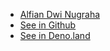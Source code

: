 <!-- _navbar.md -->

* [Alfian Dwi Nugraha](https://fb.com/viandwi24)
* [See in Github](https://github.com/viandwi24/denova)
* [See in Deno.land](https://deno.land/x/denova)